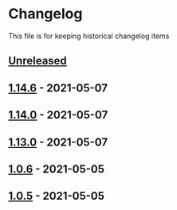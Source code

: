 # Changelog

This file is for keeping historical changelog items

## [Unreleased]

## [1.14.6] - 2021-05-07

## [1.14.0] - 2021-05-07

## [1.13.0] - 2021-05-07

## [1.0.6] - 2021-05-05

## [1.0.5] - 2021-05-05

[Unreleased]: https://github.com/huseyinbabal/git-flow-gh-actions/compare/1.14.6...HEAD

[1.14.6]: https://github.com/huseyinbabal/git-flow-gh-actions/compare/1.14.0...1.14.6

[1.14.0]: https://github.com/huseyinbabal/git-flow-gh-actions/compare/1.13.0...1.14.0

[1.13.0]: https://github.com/huseyinbabal/git-flow-gh-actions/compare/1.0.6...1.13.0

[1.0.6]: https://github.com/huseyinbabal/git-flow-gh-actions/compare/1.0.5...1.0.6

[1.0.5]: https://github.com/huseyinbabal/git-flow-gh-actions/compare/289d4d3ab5d970dac784b59e2901918519b04c78...1.0.5

